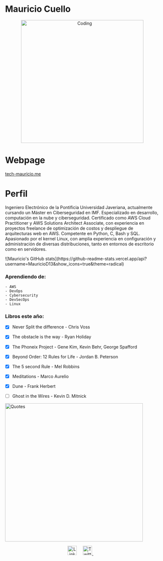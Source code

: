 # Mauricio Cuello

<p align="center">

  <img align="center" alt="Coding" width="400" src="https://res.cloudinary.com/practicaldev/image/fetch/s--sNXjzc6P--/c_limit%2Cf_auto%2Cfl_progressive%2Cq_66%2Cw_880/https://media1.tenor.com/images/0c34272909ee2a4db5606a014082312b/tenor.gif%3Fitemid%3D15828752">
<h1> Webpage </h1>
<a href="https://tech-mauricio.me">tech-mauricio.me</a>
  <h1>Perfil</h1>
  Ingeniero Electrónico de la Pontificia Universidad Javeriana, actualmente cursando un Máster en Ciberseguridad en IMF. Especializado en desarrollo, computación en la nube y ciberseguridad. Certificado como AWS Cloud Practitioner y AWS Solutions Architect Associate, con experiencia en proyectos freelance de optimización de costos y despliegue de arquitecturas web en AWS.
Competente en Python, C, Bash y SQL. Apasionado por el kernel Linux, con amplia experiencia en configuración y administración de diversas distribuciones, tanto en entornos de escritorio como en servidores.
</p>


<p></p>
![Mauricio's GitHub stats](https://github-readme-stats.vercel.app/api?username=MauricioD13&show_icons=true&theme=radical)



### Aprendiendo de:

    - AWS
    - DevOps
    - Cybersecurity
    - DevSecOps
    - Linux

### Libros este año:
- [x] Never Split the difference - Chris Voss
- [x] The obstacle is the way - Ryan Holiday
- [x] The Phoneix Project - Gene Kim, Kevin Behr, George Spafford
- [x] Beyond Order: 12 Rules for Life - Jordan B. Peterson
- [x] The 5 second Rule - Mel Robbins
- [x] Meditations - Marco Aurelio
- [x] Dune - Frank Herbert
- [ ] Ghost in the Wires - Kevin D. Mitnick


<img width="450" align="center" alt="Quotes" src="https://quotes-github-readme.vercel.app/api?type=horizontal&theme=dark"/>


<p align="center">
    <!-- linkedin -->
    <a href="https://www.linkedin.com/in/mauricio-cuello-a1369b1b5/"><img src="https://cdn4.iconfinder.com/data/icons/social-messaging-ui-color-shapes-2-free/128/social-linkedin-circle-512.png" width="30px" alt="LinkedIn"></a> &nbsp; &nbsp;
    <!-- twitter -->
    <a href="https://twitter.com/mdavidcuello"><img src="https://webtus.net/wp-content/uploads/2016/05/Icon-Twitter.png" width="30px" alt="Twitter"> </a> &nbsp; &nbsp;
</p>

<!---
**MauricioD13/MauricioD13** is a ✨ _special_ ✨ repository because its `README.md` (this file) appears on your GitHub profile.

Here are some ideas to get you started:

- 🔭 I’m currently working on ...
- 🌱 I’m currently learning ...
- 👯 I’m looking to collaborate on ...
- 🤔 I’m looking for help with ...
- 💬 Ask me about ...
- 📫 How to reach me: ...
- 😄 Pronouns: ...
- ⚡ Fun fact: ...
-->
